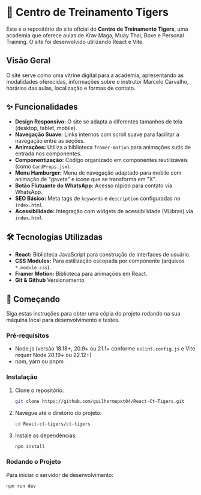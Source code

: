 # 💪 Centro de Treinamento Tigers

Este é o repositório do site oficial do **Centro de Treinamento Tigers**, uma academia que oferece aulas de Krav Maga, Muay Thai, Boxe e Personal Training. O site foi desenvolvido utilizando React e Vite.

## Visão Geral

O site serve como uma vitrine digital para a academia, apresentando as modalidades oferecidas, informações sobre o instrutor Marcelo Carvalho, horários das aulas, localização e formas de contato.

## ✨ Funcionalidades

* **Design Responsivo:** O site se adapta a diferentes tamanhos de tela (desktop, tablet, mobile).
* **Navegação Suave:** Links internos com scroll suave para facilitar a navegação entre as seções.
* **Animações:** Utiliza a biblioteca `framer-motion` para animações sutis de entrada nos componentes.
* **Componentização:** Código organizado em componentes reutilizáveis (como `CardProps.jsx`).
* **Menu Hamburger:** Menu de navegação adaptado para mobile com animação de "gaveta" e ícone que se transforma em "X".
* **Botão Flutuante do WhatsApp:** Acesso rápido para contato via WhatsApp.
* **SEO Básico:** Meta tags de `keywords` e `description` configuradas no `index.html`.
* **Acessibilidade:** Integração com widgets de acessibilidade (VLibras) via `index.html`.

## 🛠️ Tecnologias Utilizadas

* **React:** Biblioteca JavaScript para construção de interfaces de usuário.
* **CSS Modules:** Para estilização escopada por componente (arquivos `*.module.css`).
* **Framer Motion:** Biblioteca para animações em React.
* **Git & Github** Versionamento

## 🚀 Começando

Siga estas instruções para obter uma cópia do projeto rodando na sua máquina local para desenvolvimento e testes.

### Pré-requisitos

* Node.js (versão 18.18+, 20.9+ ou 21.1+ conforme `eslint.config.js` e Vite requer Node 20.19+ ou 22.12+)
* npm, yarn ou pnpm

### Instalação

1.  Clone o repositório:
    ```bash
    git clone https://github.com/guilhermepxt04/React-Ct-Tigers.git
    ```
2.  Navegue até o diretório do projeto:
    ```bash
    cd React-ct-tigers/ct-tigers
    ```
3.  Instale as dependências:
    ```bash
    npm install
    ```

### Rodando o Projeto

Para iniciar o servidor de desenvolvimento:

```bash
npm run dev
```